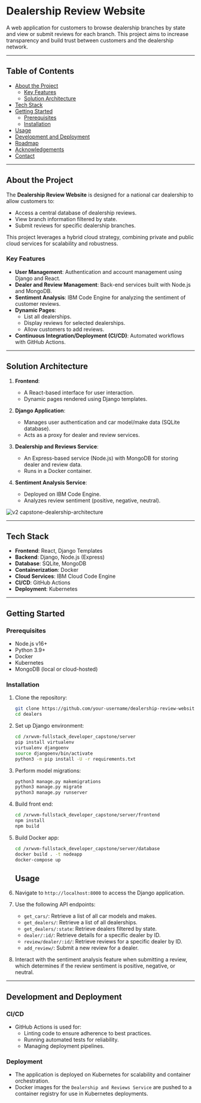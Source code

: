# Dealership Review Website

A web application for customers to browse dealership branches by state and view or submit reviews for each branch. This project aims to increase transparency and build trust between customers and the dealership network.

---

## Table of Contents

- [About the Project](#about-the-project)
  - [Key Features](#key-features)
  - [Solution Architecture](#solution-architecture)
- [Tech Stack](#tech-stack)
- [Getting Started](#getting-started)
  - [Prerequisites](#prerequisites)
  - [Installation](#installation)
- [Usage](#usage)
- [Development and Deployment](#development-and-deployment)
- [Roadmap](#roadmap)
- [Acknowledgements](#acknowledgements)
- [Contact](#contact)

---

## About the Project

The **Dealership Review Website** is designed for a national car dealership to allow customers to:
- Access a central database of dealership reviews.
- View branch information filtered by state.
- Submit reviews for specific dealership branches.

This project leverages a hybrid cloud strategy, combining private and public cloud services for scalability and robustness.

### Key Features

- **User Management**: Authentication and account management using Django and React.
- **Dealer and Review Management**: Back-end services built with Node.js and MongoDB.
- **Sentiment Analysis**: IBM Code Engine for analyzing the sentiment of customer reviews.
- **Dynamic Pages**:
  - List all dealerships.
  - Display reviews for selected dealerships.
  - Allow customers to add reviews.
- **Continuous Integration/Deployment (CI/CD)**: Automated workflows with GitHub Actions.

---

## Solution Architecture

1. **Frontend**:
   - A React-based interface for user interaction.
   - Dynamic pages rendered using Django templates.

2. **Django Application**:
   - Manages user authentication and car model/make data (SQLite database).
   - Acts as a proxy for dealer and review services.

3. **Dealership and Reviews Service**:
   - An Express-based service (Node.js) with MongoDB for storing dealer and review data.
   - Runs in a Docker container.

4. **Sentiment Analysis Service**:
   - Deployed on IBM Code Engine.
   - Analyzes review sentiment (positive, negative, neutral).
  
![v2 capstone-dealership-architecture](https://github.com/user-attachments/assets/276086a1-6f32-42dd-b24f-db30d46ec656)

---

## Tech Stack

- **Frontend**: React, Django Templates
- **Backend**: Django, Node.js (Express)
- **Database**: SQLite, MongoDB
- **Containerization**: Docker
- **Cloud Services**: IBM Cloud Code Engine
- **CI/CD**: GitHub Actions
- **Deployment**: Kubernetes

---

## Getting Started

### Prerequisites

- Node.js v16+
- Python 3.9+
- Docker
- Kubernetes
- MongoDB (local or cloud-hosted)

### Installation

1. Clone the repository:
   ```bash
   git clone https://github.com/your-username/dealership-review-website.git
   cd dealers
   ```

2. Set up Django environment:
   ```bash
   cd /xrwvm-fullstack_developer_capstone/server
   pip install virtualenv
   virtualenv djangoenv
   source djangoenv/bin/activate
   python3 -m pip install -U -r requirements.txt
   ```

3. Perform model migrations:
   ```bash
   python3 manage.py makemigrations
   python3 manage.py migrate
   python3 manage.py runserver
   ```

4. Build front end:
   ```bash
   cd /xrwvm-fullstack_developer_capstone/server/frontend
   npm install
   npm build
   ```

5. Build Docker app:
   ```bash
   cd /xrwvm-fullstack_developer_capstone/server/database
   docker build . -t nodeapp
   docker-compose up
   ```

   ## Usage

1. Navigate to `http://localhost:8000` to access the Django application.
2. Use the following API endpoints:
   - `get_cars/`: Retrieve a list of all car models and makes.
   - `get_dealers/`: Retrieve a list of all dealerships.
   - `get_dealers/:state`: Retrieve dealers filtered by state.
   - `dealer/:id/`: Retrieve details for a specific dealer by ID.
   - `review/dealer/:id/`: Retrieve reviews for a specific dealer by ID.
   - `add_review/`: Submit a new review for a dealer.
3. Interact with the sentiment analysis feature when submitting a review, which determines if the review sentiment is positive, negative, or neutral.

---

## Development and Deployment

### CI/CD

- GitHub Actions is used for:
  - Linting code to ensure adherence to best practices.
  - Running automated tests for reliability.
  - Managing deployment pipelines.

### Deployment

- The application is deployed on Kubernetes for scalability and container orchestration.
- Docker images for the `Dealership and Reviews Service` are pushed to a container registry for use in Kubernetes deployments.
